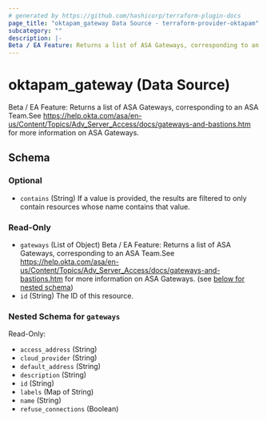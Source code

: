 ```yaml
---
# generated by https://github.com/hashicorp/terraform-plugin-docs
page_title: "oktapam_gateway Data Source - terraform-provider-oktapam"
subcategory: ""
description: |-
Beta / EA Feature: Returns a list of ASA Gateways, corresponding to an ASA Team.See https://help.okta.com/asa/en-us/Content/Topics/AdvServerAccess/docs/gateways-and-bastions.htm for more information on ASA Gateways.
---
```


# oktapam_gateway (Data Source)

Beta / EA Feature: Returns a list of ASA Gateways, corresponding to an ASA Team.See https://help.okta.com/asa/en-us/Content/Topics/Adv_Server_Access/docs/gateways-and-bastions.htm for more information on ASA Gateways.



<!-- schema generated by tfplugindocs -->
## Schema

### Optional

- `contains` (String) If a value is provided, the results are filtered to only contain resources whose name contains that value.

### Read-Only

- `gateways` (List of Object) Beta / EA Feature: Returns a list of ASA Gateways, corresponding to an ASA Team.See https://help.okta.com/asa/en-us/Content/Topics/Adv_Server_Access/docs/gateways-and-bastions.htm for more information on ASA Gateways. (see [below for nested schema](#nestedatt--gateways))
- `id` (String) The ID of this resource.

<a id="nestedatt--gateways"></a>
### Nested Schema for `gateways`

Read-Only:

- `access_address` (String)
- `cloud_provider` (String)
- `default_address` (String)
- `description` (String)
- `id` (String)
- `labels` (Map of String)
- `name` (String)
- `refuse_connections` (Boolean)

